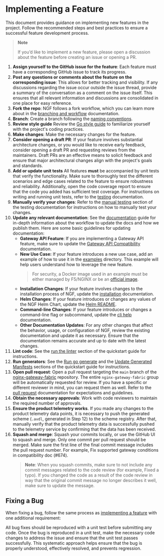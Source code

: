 # Implementing a Feature

This document provides guidance on implementing new features in the project. Follow the recommended steps and best
practices to ensure a successful feature development process.

> **Note**
>
> If you’d like to implement a new feature, please open a discussion about the feature
> before creating an issue or opening a PR.

1. **Assign yourself to the GitHub issue for the feature**: Each feature must have a corresponding GitHub issue to track
   its progress.
2. **Post any questions or comments about the feature on the corresponding issue**: This allows for better tracking and
   visibility. If any discussions regarding the issue occur outside the issue thread, provide a summary of the
   conversation as a comment on the issue itself. This ensures that all relevant information and discussions are
   consolidated in one place for easy reference.
3. **Fork the repo**: NGF follows a fork workflow, which you can learn more about in
   the [branching and workflow](/docs/developer/branching-and-workflow.md) documentation.
4. **Branch**: Create a branch following
   the [naming conventions](/docs/developer/branching-and-workflow.md#branch-naming-conventions).
5. **Review style guide** Review the [Go style guide](/docs/developer/go-style-guide.md) to familiarize yourself with
   the project's coding practices.
6. **Make changes**: Make the necessary changes for the feature.
7. **Consider opening a draft PR**: If your feature involves substantial architecture changes, or you would like to
   receive early feedback, consider opening a draft PR and requesting reviews from the maintainers. Draft PRs are an
   effective means to solicit feedback and ensure that major architectural changes align with the project's goals and
   standards.
8. **Add or update unit tests** All features **must** be accompanied by unit tests that verify the functionality. Make
   sure to thoroughly test the different scenarios and edge cases related to the feature to ensure robustness and
   reliability. Additionally, open the code coverage report to ensure that the code you added has sufficient test
   coverage. For instructions on writing and running unit tests, refer to
   the [testing](/docs/developer/testing.md#unit-test-guidelines) documentation.
9. **Manually verify your changes**: Refer to the [manual testing](/docs/developer/testing.md#manual-testing) section of
   the testing documentation for instructions on how to manually test your changes.
10. **Update any relevant documentation**: See the [documentation](/docs/developer/documentation.md) guide for in-depth information about the workflow to update the docs and how we publish them.
   Here are some basic guidelines for updating documentation:
    - **Gateway API Feature**: If you are implementing a Gateway API feature, make sure to update
      the [Gateway API Compatibility](/site/content/concepts/gateway-api-compatibility.md) documentation.
    - **New Use Case:** If your feature introduces a new use case, add an example of how to use it in
      the [examples](/examples) directory. This example will help users understand how to leverage the new feature.
      > For security, a Docker image used in an example must be either managed by F5/NGINX or be an [official image](https://docs.docker.com/docker-hub/official_images/).
    - **Installation Changes**: If your feature involves changes to the installation process of NGF, update
      the [installation](/site/content/how-to/installation/installation.md) documentation.
    - **Helm Changes**: If your feature introduces or changes any values of the NGF Helm Chart, update the
      [Helm README](/charts/nginx-gateway-fabric/README.md).
    - **Command-line Changes**: If your feature introduces or changes a command-line flag or subcommand, update
      the [cli help](/site/content/reference/cli-help.md) documentation.
    - **Other Documentation Updates**: For any other changes that affect the behavior, usage, or configuration of NGF,
      review the existing documentation and update it as necessary. Ensure that the documentation remains accurate and
      up to date with the latest changes.
11. **Lint code**: See the [run the linter](/docs/developer/quickstart.md#run-the-linter) section of the quickstart
    guide for instructions.
12. **Run generators**: See the [Run go generate](/docs/developer/quickstart.md#run-go-generate) and the
    [Update Generated Manifests](/docs/developer/quickstart.md#update-generated-manifests) sections of the
    quickstart guide for instructions.
13. **Open pull request**: Open a pull request targeting the `main` branch of
    the [nginx-gateway-fabric](https://github.com/nginxinc/nginx-gateway-fabric/tree/main) repository. The
    entire `nginx-gateway-fabric` group will be automatically requested for review. If you have a specific or
    different reviewer in mind, you can request them as well. Refer to
    the [pull request](/docs/developer/pull-request.md) documentation for expectations and guidelines.
14. **Obtain the necessary approvals**: Work with code reviewers to maintain the required number of approvals.
15. **Ensure the product telemetry works**. If you made any changes to the product telemetry data points, it is
    necessary to push the generated scheme (`.avdl`, generated in Step 12) to the scheme registry. After that, manually
    verify that the product telemetry data is successfully pushed to the telemetry service by confirming that the data
    has been received.
16. **Squash and merge**: Squash your commits locally, or use the GitHub UI to squash and merge. Only one commit per
    pull request should be merged. Make sure the first line of the final commit message includes the pull request
    number. For example, Fix supported gateway conditions in compatibility doc (#674).
    > **Note**:
    When you squash commits, make sure to not include any commit messages related to the code review
    (for example, Fixed a typo). If you changed the code as a result of the code review in way that the
    > original commit message no longer describes it well, make sure to update the message.

## Fixing a Bug

When fixing a bug, follow the same process as [implementing a feature](#implementing-a-feature) with one additional
requirement:

All bug fixes should be reproduced with a unit test before submitting any code. Once the bug is reproduced in a unit
test, make the necessary code changes to address the issue and ensure that the unit test passes successfully. This
systematic approach helps ensure that the bug is properly understood, effectively resolved, and prevents regression.
